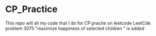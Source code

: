 # CP_Practice
This repo will all my code that I do for CP practie on leetcode
LeetCde problem 3075 "maximize happiness of selected children " is added
